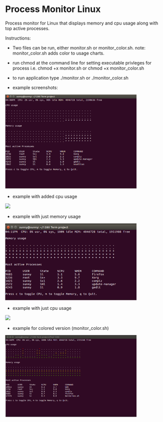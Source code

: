 # Process Monitor Linux

Process monitor for Linux that displays memory and cpu usage along with top active processes.

Instructions:

* Two files can be run, either monitor.sh or monitor_color.sh.
               note: monitor_color.sh adds color to usage charts.

* run chmod at the command line for setting executable privleges for process
        i.e. chmod +x monitor.sh or chmod +x monitor_color.sh
        
* to run application type ./monitor.sh or ./monitor_color.sh

* example screenshots:

<img src="https://github.com/travelln/Process-Monitor-Linux-/blob/master/Monitor_bash_script-images/Capture1.PNG" width="420">


* example with added cpu usage

<img src="https://github.com/travelln/Process-Monitor-Linux-/blob/master/Monitor_bash_script-images/Capture2_new_process_opened.PNG" width="420">

* example with just memory usage

<img src="https://github.com/travelln/Process-Monitor-Linux-/blob/master/Monitor_bash_script-images/Capture3_toggled_cpu.PNG" width="420">

* example with just cpu usage

<img src="https://github.com/travelln/Process-Monitor-Linux-/blob/master/Monitor_bash_script-images/Capture3_toggled_memory.PNG" width="420">

* example for colored version (monitor_color.sh)

<img src="https://github.com/travelln/Process-Monitor-Linux-/blob/master/Monitor_bash_script-images/Capture5-in_color.PNG" width="420">
